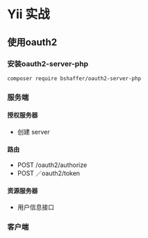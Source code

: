# Yii 实战


## 使用oauth2

### 安装oauth2-server-php

```
composer require bshaffer/oauth2-server-php
```

### 服务端

#### 授权服务器

- 创建 server

#### 路由

- POST /oauth2/authorize
- POST ／oauth2/token


#### 资源服务器

- 用户信息接口

###  客户端

